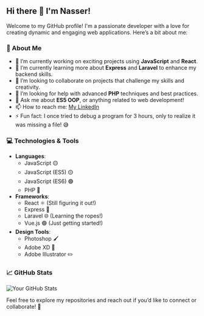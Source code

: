 ## Hi there 👋 I'm Nasser!

Welcome to my GitHub profile! I'm a passionate developer with a love for creating dynamic and engaging web applications. Here’s a bit about me:

### 🌟 About Me
- 🔭 I’m currently working on exciting projects using **JavaScript** and **React**.
- 🌱 I’m currently learning more about **Express** and **Laravel** to enhance my backend skills.
- 👯 I’m looking to collaborate on projects that challenge my skills and creativity.
- 🤔 I’m looking for help with advanced **PHP** techniques and best practices.
- 💬 Ask me about **ES5 OOP**, or anything related to web development!
- 📫 How to reach me: [My LinkedIn](https://www.linkedin.com/in/nasser-al-obaedi-057510324/)
- ⚡ Fun fact: I once tried to debug a program for 3 hours, only to realize it was missing a file! 😅

### 💻 Technologies & Tools
- **Languages**: 
  - JavaScript 🟡
  - JavaScript (ES5) 🟡
  - JavaScript (ES6) 🟢
  - PHP 🐘
- **Frameworks**: 
  - React ⚛️ (Still figuring it out!)
  - Express 🚀
  - Laravel 🌐 (Learning the ropes!)
  - Vue.js 🟢 (Just getting started!)
- **Design Tools**: 
  - Photoshop 🖌️
  - Adobe XD 📐
  - Adobe Illustrator ✏️

### 📈 GitHub Stats
![Your GitHub Stats](https://github-readme-stats.vercel.app/api?username=LNU4&show_icons=true&theme=radical)

Feel free to explore my repositories and reach out if you’d like to connect or collaborate! 🚀
